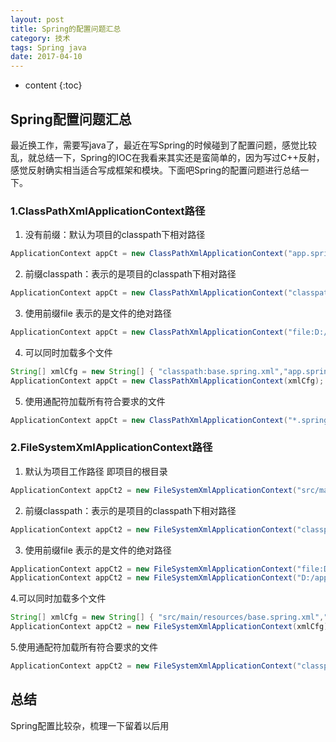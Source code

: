 ```yaml
---
layout: post
title: Spring的配置问题汇总
category: 技术
tags: Spring java
date: 2017-04-10
---
```


* content
{:toc}

## Spring配置问题汇总

最近换工作，需要写java了，最近在写Spring的时候碰到了配置问题，感觉比较乱，就总结一下，Spring的IOC在我看来其实还是蛮简单的，因为写过C++反射，感觉反射确实相当适合写成框架和模块。下面吧Spring的配置问题进行总结一下。

### 1.ClassPathXmlApplicationContext路径

1. 没有前缀：默认为项目的classpath下相对路径 
   
```java
ApplicationContext appCt = new ClassPathXmlApplicationContext("app.spring.xml"); 
```

2. 前缀classpath：表示的是项目的classpath下相对路径 
   
```java
ApplicationContext appCt = new ClassPathXmlApplicationContext("classpath:app.spring.xml");
```

3. 使用前缀file 表示的是文件的绝对路径 

```java
ApplicationContext appCt = new ClassPathXmlApplicationContext("file:D:/app.spring.xml"); 
```

4. 可以同时加载多个文件

```java
String[] xmlCfg = new String[] { "classpath:base.spring.xml","app.spring.xml"};
ApplicationContext appCt = new ClassPathXmlApplicationContext(xmlCfg); 
```

5. 使用通配符加载所有符合要求的文件

```java
ApplicationContext appCt = new ClassPathXmlApplicationContext("*.spring.xml"); 
```

### 2.FileSystemXmlApplicationContext路径

1. 默认为项目工作路径 即项目的根目录

```java
ApplicationContext appCt2 = new FileSystemXmlApplicationContext("src/main/resources/app.spring.xml");
```

2. 前缀classpath：表示的是项目的classpath下相对路径

```java
ApplicationContext appCt2 = new FileSystemXmlApplicationContext("classpath:app.spring.xml");
```

3. 使用前缀file 表示的是文件的绝对路径

```java
ApplicationContext appCt2 = new FileSystemXmlApplicationContext("file:D:/app.spring.xml"); 
ApplicationContext appCt2 = new FileSystemXmlApplicationContext("D:/app.spring.xml");
```

4.可以同时加载多个文件 
 
```java
String[] xmlCfg = new String[] { "src/main/resources/base.spring.xml","classpath:app.spring.xml"}; 
ApplicationContext appCt2 = new FileSystemXmlApplicationContext(xmlCfg); 
```

5.使用通配符加载所有符合要求的文件 

```java
ApplicationContext appCt2 = new FileSystemXmlApplicationContext("classpath:*.spring.xml"); 
```

## 总结

Spring配置比较杂，梳理一下留着以后用